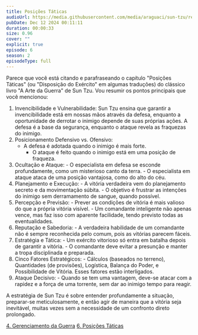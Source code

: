 ```yaml
---
title: Posições Táticas
audioUrl: https://media.githubusercontent.com/media/araguaci/sun-tzu/refs/heads/main/public/audio/05-cap-04-posicoes-taticas.mp3
pubDate: Dec 12 2024 00:11:11
duration: 00:00:33
size: 0.96
cover: ""
explicit: true
episode: 6
season: 2
episodeType: full
---
```



Parece que você está citando e parafraseando o capítulo "Posições Táticas" (ou "Disposição do Exército" em algumas traduções) do clássico livro "A Arte da Guerra" de Sun Tzu. Vou resumir os pontos principais que você mencionou:

  1. Invencibilidade e Vulnerabilidade: Sun Tzu ensina que garantir a invencibilidade está em nossas mãos através da defesa, enquanto a oportunidade de derrotar o inimigo depende de suas próprias ações. A defesa é a base da segurança, enquanto o ataque revela as fraquezas do inimigo.
  2. Posicionamento Defensivo vs. Ofensivo: 
     - A defesa é adotada quando o inimigo é mais forte.
       - O ataque é feito quando o inimigo está em uma posição de fraqueza.
  3. Ocultação e Ataque: 
    - O especialista em defesa se esconde profundamente, como um misterioso canto da terra.
    - O especialista em ataque ataca de uma posição vantajosa, como do alto do céu.
  4. Planejamento e Execução: 
    - A vitória verdadeira vem do planejamento secreto e da movimentação súbita.
    - O objetivo é frustrar as intenções do inimigo sem derramamento de sangue, quando possível.
  5. Percepção e Previsão: 
    - Prever as condições de vitória é mais valioso do que a própria vitória visível.
    - Um comandante inteligente não apenas vence, mas faz isso com aparente facilidade, tendo previsto todas as eventualidades.
  6. Reputação e Sabedoria: 
    - A verdadeira habilidade de um comandante não é sempre reconhecida pelo comum, pois as vitórias parecem fáceis.
  7. Estratégia e Tática: 
    - Um exército vitorioso só entra em batalha depois de garantir a vitória.
    - O comandante deve evitar a presunção e manter a tropa disciplinada e preparada.
  8. Cinco Fatores Estratégicos: 
    - Cálculos (baseados no terreno), Quantidades (de provisões), Logística, Balança do Poder, e Possibilidade de Vitória. Esses fatores estão interligados.
  9. Ataque Decisivo: 
    - Quando se tem uma vantagem, deve-se atacar com a rapidez e a força de uma torrente, sem dar ao inimigo tempo para reagir.

A estratégia de Sun Tzu é sobre entender profundamente a situação, preparar-se meticulosamente, e então agir de maneira que a vitória seja inevitável, muitas vezes sem a necessidade de um confronto direto prolongado.

<div class="text-center mt-16">
  <a class="btn btn-accent mt-9" href="/episode/post04">4. Gerenciamento da Guerra</a>
  <a class="btn btn-accent mt-9" href="/episode/post06">6. Posições Táticas</a>
</div>